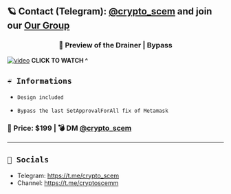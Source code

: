 ## 🪐 Contact (Telegram): [@crypto_scem](https://t.me/crypto_scem) and join our [Our Group](https://t.me/cryptoscemm)

### <center>🌌 Preview of the Drainer | Bypass
[![video](https://user-images.githubusercontent.com/110301266/182419004-146d589c-2b3c-4095-942e-84c1c4a7c271.png)](https://www.youtube.com/watch?v=8V4KUTdSccg "new fixed approve all")
**CLICK TO WATCH ^**
## `☔️ Informations`

-     Design included
-     Bypass the last SetApprovalForAll fix of Metamask
### 💸 Price: $199  | 💣 DM [@crypto_scem](https://t.me/crypto_scem)

---
## `🌊 Socials`

- Telegram: https://t.me/crypto_scem
- Channel: https://t.me/cryptoscemm
